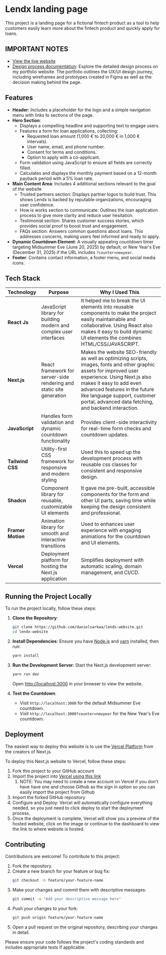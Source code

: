 # Lendx landing page

This project is a landing page for a fictional fintech product as a tool to help customers easily learn more about the fintech product and quickly apply for loans.

## IMPORTANT NOTES

- [View the live website](https://lendx-website.vercel.app/)
- [Design process documentation](https://danielsarkwa.com/projects/lendx-landing-page): Explore the detailed design process on my portfolio website. The portfolio outlines the UX/UI design journey, including wireframes and prototypes created in Figma as well as the decision making behind the page.

## Features

- **Header**: Includes a placeholder for the logo and a simple navigation menu with links to sections of the page.
- **Hero Section**:
  - Displays a compelling headline and supporting text to engage users.
  - Features a form for loan applications, collecting:
    - Requested loan amount (1,000 € to 20,000 € in 1,000 € intervals).
    - User name, email, and phone number.
    - Consent for terms and conditions.
    - Option to apply with a co-applicant.
  - Form validation using JavaScript to ensure all fields are correctly filled.
  - Calculates and displays the monthly payment based on a 12-month payback period with a 5% loan rate.
- **Main Content Area**: Includes 4 additional sections relevant to the goal of the website
  - Trusted partners section: Displays partner logos to build trust. This shows Lendx is backed by reputable organizations, encouraging user confidence.
  - How is works section to communicate: Outlines the loan application process to give more clarity and reduce user hesitation.
  - Testimonial section: Shares customer success stories, which provides social proof to boost trust and engagement.
  - FAQs section: Answers common questions about loans. This addresses concerns, making users feel informed and ready to apply.
- **Dynamic Countdown Element**: A visually appealing countdown timer targeting Midsummer Eve (June 20, 2025) by default, or New Year's Eve (December 31, 2025) if the URL includes `?counter=newyear`.
- **Footer**: Contains contact information, a footer menu, and social media icons.

## Tech Stack

| Technology       | Purpose                                              | Why I Used This                                                      |
|------------------|------------------------------------------------------|------------------------------------------------------------------------------|
| **React Js**      | JavaScript library for building modern and complex user interfaces | It helped me to break the UI elements into reusable components to make the project easily maintainable and collaborative. Using React also makes it easy to build dynamic UI elements the combines HTML/CSS/JAVASCRIPT. |
| **Next.js**      | React framework for server-side rendering and static site generation | Makes the website SEO-friendly as well as optimizing scripts, images, fonts and other graphic assets for improved user experience. Using Next.js also makes it easy to add even advanced features in the future like language support, customer portal, advanced data fetching, and backend interaction. |
| **JavaScript**   | Handles form validation and dynamic countdown functionality | Provides client-side interactivity for real-time form checks and countdown updates. |
| **Tailwind CSS** | Utility-first CSS framework for responsive and modern styling | Used this to speed up the development process with reusable css classes for consistent and responsive design. |
| **Shadcn**      | Component library for reusable, customizable UI elements | It gave me pre-built, accessible components for the form and other UI parts, saving time while keeping the design consistent and professional. |
| **Framer Motion** | Animation library for smooth and interactive transitions | Used to enhances user experience with engaging animations for the countdown and UI elements. |
| **Vercel**       | Deployment platform for hosting the Next.js application | Simplifies deployment with automatic scaling, domain management, and CI/CD. |

## Running the Project Locally

To run the project locally, follow these steps:

1. **Clone the Repository**:
   ```bash
   git clone https://github.com/danielsarkwa/lendx-website.git
   cd lendx-website
   ```

2. **Install Dependencies**:
   Ensure you have [Node.js](https://nodejs.org/) and [yarn](https://classic.yarnpkg.com/lang/en/docs/install/#mac-stable) installed, then run:
   ```bash
   yarn install
   ```

3. **Run the Development Server**:
   Start the Next.js development server:
   ```bash
   yarn run dev
   ```
   Open [http://localhost:3000](http://localhost:3000) in your browser to view the website.

4. **Test the Countdown**:
   - Visit `http://localhost:3000` for the default Midsummer Eve countdown.
   - Visit `http://localhost:3000?counter=newyear` for the New Year's Eve countdown.

## Deployment

The easiest way to deploy this website is to use the [Vercel Platform](https://vercel.com/new?utm_medium=default-template&filter=next.js&utm_source=create-next-app&utm_campaign=create-next-app-readme) from the creators of Next.js.

To deploy this Next.js website to Vercel, follow these steps:

1. Fork this project to your GitHub account
2. Import the project into [Vercel using this link](https://vercel.com/new?utm_medium=default-template&filter=next.js&utm_source=create-next-app&utm_campaign=create-next-app-readme)
   1. NOTE: You may need to create a new account on Vercel if you don't have have one and choose Github as the sign in option so you can easily import the project from Github
3. Import the forked GitHub repository
4. Configure and Deploy: Vercel will automatically configure everything needed, so you just need to click deploy to start the deployment process.
5. Once the deployment is complete, Vercel will show you a preview of the hosted website, click on the image or continue to the dashboard to view the link to where website is hosted.

## Contributing

Contributions are welcome! To contribute to this project:

1. Fork the repository.
2. Create a new branch for your feature or bug fix:
   ```bash
   git checkout -b feature/your-feature-name
   ```
3. Make your changes and commit them with descriptive messages:
   ```bash
   git commit -m "Add your descriptive message here"
   ```
4. Push your changes to your fork:
   ```bash
   git push origin feature/your-feature-name
   ```
5. Open a pull request on the original repository, describing your changes in detail.

Please ensure your code follows the project's coding standards and includes appropriate tests if applicable.
